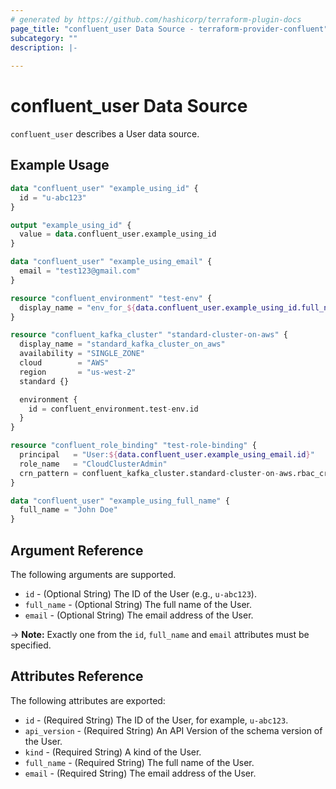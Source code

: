 ```yaml
---
# generated by https://github.com/hashicorp/terraform-plugin-docs
page_title: "confluent_user Data Source - terraform-provider-confluent"
subcategory: ""
description: |-
  
---
```


# confluent_user Data Source

`confluent_user` describes a User data source.

## Example Usage

```terraform
data "confluent_user" "example_using_id" {
  id = "u-abc123"
}

output "example_using_id" {
  value = data.confluent_user.example_using_id
}

data "confluent_user" "example_using_email" {
  email = "test123@gmail.com"
}

resource "confluent_environment" "test-env" {
  display_name = "env_for_${data.confluent_user.example_using_id.full_name}"
}

resource "confluent_kafka_cluster" "standard-cluster-on-aws" {
  display_name = "standard_kafka_cluster_on_aws"
  availability = "SINGLE_ZONE"
  cloud        = "AWS"
  region       = "us-west-2"
  standard {}

  environment {
    id = confluent_environment.test-env.id
  }
}

resource "confluent_role_binding" "test-role-binding" {
  principal   = "User:${data.confluent_user.example_using_email.id}"
  role_name   = "CloudClusterAdmin"
  crn_pattern = confluent_kafka_cluster.standard-cluster-on-aws.rbac_crn 
}

data "confluent_user" "example_using_full_name" {
  full_name = "John Doe"
}
```

<!-- schema generated by tfplugindocs -->
## Argument Reference

The following arguments are supported.

- `id` - (Optional String) The ID of the User (e.g., `u-abc123`).
- `full_name` - (Optional String) The full name of the User.
- `email` - (Optional String) The email address of the User.

-> **Note:** Exactly one from the `id`, `full_name` and `email` attributes must be specified.

## Attributes Reference

The following attributes are exported:

- `id` - (Required String) The ID of the User, for example, `u-abc123`.
- `api_version` - (Required String) An API Version of the schema version of the User.
- `kind` - (Required String) A kind of the User.
- `full_name` - (Required String) The full name of the User.
- `email` - (Required String) The email address of the User.
